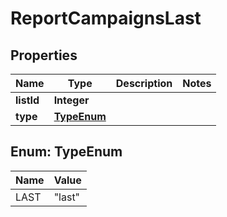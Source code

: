 

# ReportCampaignsLast


## Properties

| Name | Type | Description | Notes |
|------------ | ------------- | ------------- | -------------|
|**listId** | **Integer** |  |  |
|**type** | [**TypeEnum**](#TypeEnum) |  |  |



## Enum: TypeEnum

| Name | Value |
|---- | -----|
| LAST | &quot;last&quot; |



